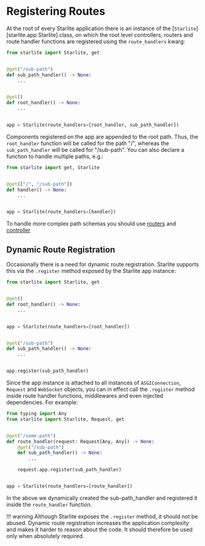# Registering Routes

At the root of every Starlite application there is an instance of the [`Starlite`][starlite.app.Starlite] class,
on which the root level controllers, routers and route handler functions are registered using the `route_handlers` kwarg:

```python
from starlite import Starlite, get


@get("/sub-path")
def sub_path_handler() -> None:
    ...


@get()
def root_handler() -> None:
    ...


app = Starlite(route_handlers=[root_handler, sub_path_handler])
```

Components registered on the app are appended to the root path. Thus, the `root_handler` function will be called for the
path "/", whereas the `sub_path_handler` will be called for "/sub-path". You can also declare a function to handle
multiple paths, e.g.:

```python
from starlite import get, Starlite


@get(["/", "/sub-path"])
def handler() -> None:
    ...


app = Starlite(route_handlers=[handler])
```

To handle more complex path schemas you should use [routers](./2-routers.md) and [controller](./3-controllers.md)

## Dynamic Route Registration

Occasionally there is a need for dynamic route registration. Starlite supports this via the `.register` method exposed
by the Starlite app instance:

```python
from starlite import Starlite, get


@get()
def root_handler() -> None:
    ...


app = Starlite(route_handlers=[root_handler])


@get("/sub-path")
def sub_path_handler() -> None:
    ...


app.register(sub_path_handler)
```

Since the app instance is attached to all instances of `ASGIConnection`, `Request` and `WebSocket` objects, you can in
effect call the `.register` method inside route handler functions, middlewares and even injected dependencies. For example:

```python
from typing import Any
from starlite import Starlite, Request, get


@get("/some-path")
def route_handler(request: Request[Any, Any]) -> None:
    @get("/sub-path")
    def sub_path_handler() -> None:
        ...

    request.app.register(sub_path_handler)


app = Starlite(route_handlers=[route_handler])
```

In the above we dynamically created the sub-path_handler and registered it inside the `route_handler` function.

!!! warning
    Although Starlite exposes the `.register` method, it should not be abused. Dynamic route registration increases the
    application complexity and makes it harder to reason about the code. It should therefore be used only when
    absolutely required.
